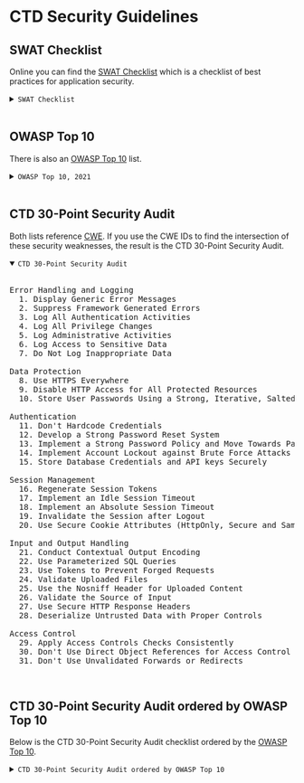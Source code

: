 # CTD Security Guidelines

## SWAT Checklist

Online you can find the [SWAT Checklist](https://www.sans.org/cloud-security/securing-web-application-technologies/) which is a checklist of best practices for application security. 

<details><summary><code>SWAT Checklist</code></summary>
<br>

<pre>
Error Handling and Logging
  1. Display Generic Error Messages
  2. No Unhandled Exceptions
  3. Suppress Framework Generated Errors
  4. Log All Authentication Activities
  5. Log All Privilege Changes
  6. Log Administrative Activities
  7. Log Access to Sensitive Data
  8. Do Not Log Inappropriate Data
  9. Store Logs Securely

Data Protection
  10. Use HTTPS Everywhere
  11. Disable HTTP Access for All Protected Resources
  12. Use the Strict-Transport-Security Header
  13. Store User Passwords Using a Strong, Iterative, Salted Hash
  14. Securely Exchange Encryption Keys
  15. Set Up Secure Key Management Processes
  16. Weak TLS Configuration on Servers
  17. Use Valid HTTPS Certificates from a Reputable CA
  18. Disable Data Caching Using Cache Control Headers and Autocomplete
  19. Limit the Use and Storage of Sensitive Data

Configuration and Operations
  20. Automate Application Deployment
  21. Establish a Rigorous Change Management Process
  22. Define Security Requirements
  23. Conduct a Design Review
  24. Perform Code Reviews
  25. Perform Security Testing
  26. Harden the Infrastructure
  27. Define an Incident Handling Plan
  28. Educate the Team on Security

Authentication
  29. Don't Hardcode Credentials
  30. Develop a Strong Password Reset System
  31. Implement a Strong Password Policy and Move Towards Passwordless Authentication
  32. Implement Account Lockout against Brute Force Attacks
  33. Don't Disclose Too Much Information in Error Messages
  34. Store Database Credentials and API keys Securely
  35. Applications and Middleware Should Run with Minimal Privileges

Session Management
  36. Ensure That Session Identifiers Are Sufficiently Random
  37. Regenerate Session Tokens
  38. Implement an Idle Session Timeout
  39. Implement an Absolute Session Timeout
  40. Destroy Sessions at Any Sign of Tampering
  41. Invalidate the Session after Logout
  42. Place a Logout Button on Every Page
  43. Use Secure Cookie Attributes (HttpOnly, Secure and SameSite Flags)
  44. Set the Cookie Domain and Path Correctly
  45. Set the Cookie Expiration Time

Input and Output Handling
  46. Conduct Contextual Output Encoding
  47. Prefer Allowlists over Blocklists
  48. Use Parameterized SQL Queries
  49. Use Tokens to Prevent Forged Requests
  50. Set the Encoding for Your Application
  51. Validate Uploaded Files
  52. Use the Nosniff Header for Uploaded Content
  53. Validate the Source of Input
  54. Use the X-Frame-Options Header
  55. Use Secure HTTP Response Headers
  56. Deserialize Untrusted Data with Proper Controls

Access Control
  57. Apply Access Controls Checks Consistently
  58. Apply the Principle of Least Privilege
  59. Don't Use Direct Object References for Access Control Checks
  60. Don't Use Unvalidated Forwards or Redirects
</pre></details>
<br>

## OWASP Top 10

There is also an [OWASP Top 10](https://owasp.org/www-project-top-ten/) list. 

<details><summary><code>OWASP Top 10, 2021</code></summary>

<br>
<pre>
1. Broken Access Control
2. Cryptographic Failures
3. Injection
4. Insecure Design
5. Security Misconfiguration
6. Vulnerable and Outdated Components
7. Identification and Authentication Failures
8. Software and Data Integrity Failures
9. Security Logging and Monitoring Failures
10. Server-Side Request Forgery
</pre></details>
<br>

## CTD 30-Point Security Audit

Both lists reference [CWE](https://cwe.mitre.org/index.html).
If you use the CWE IDs to find the intersection of these security weaknesses,
the result is the CTD 30-Point Security Audit. 

<details open><summary><code>CTD 30-Point Security Audit</code></summary>
<br>

<pre>
Error Handling and Logging
  1. Display Generic Error Messages
  2. Suppress Framework Generated Errors
  3. Log All Authentication Activities
  4. Log All Privilege Changes
  5. Log Administrative Activities
  6. Log Access to Sensitive Data
  7. Do Not Log Inappropriate Data

Data Protection
  8. Use HTTPS Everywhere
  9. Disable HTTP Access for All Protected Resources
  10. Store User Passwords Using a Strong, Iterative, Salted Hash

Authentication
  11. Don't Hardcode Credentials
  12. Develop a Strong Password Reset System
  13. Implement a Strong Password Policy and Move Towards Passwordless Authentication
  14. Implement Account Lockout against Brute Force Attacks
  15. Store Database Credentials and API keys Securely

Session Management
  16. Regenerate Session Tokens
  17. Implement an Idle Session Timeout
  18. Implement an Absolute Session Timeout
  19. Invalidate the Session after Logout
  20. Use Secure Cookie Attributes (HttpOnly, Secure and SameSite Flags)

Input and Output Handling
  21. Conduct Contextual Output Encoding
  22. Use Parameterized SQL Queries
  23. Use Tokens to Prevent Forged Requests
  24. Validate Uploaded Files
  25. Use the Nosniff Header for Uploaded Content
  26. Validate the Source of Input
  27. Use Secure HTTP Response Headers
  28. Deserialize Untrusted Data with Proper Controls

Access Control
  29. Apply Access Controls Checks Consistently
  30. Don't Use Direct Object References for Access Control Checks
  31. Don't Use Unvalidated Forwards or Redirects
</pre></details>
<br>

## CTD 30-Point Security Audit ordered by OWASP Top 10

Below is the CTD 30-Point Security Audit checklist ordered by the [OWASP Top 10](https://owasp.org/www-project-top-ten/).

<details><summary><code>CTD 30-Point Security Audit ordered by OWASP Top 10</code></summary>
<br>

<pre>
Broken Access Control
  1. Use Tokens to Prevent Forged Requests
  2. Validate Uploaded Files (also Insecure Design)
  3. Apply Access Controls Checks Consistently
  4. Don't Use Direct Object References for Access Control Checks
  5. Don't Use Unvalidated Forwards or Redirects

Cryptographic Failures
  6. Use HTTPS Everywhere (also Insecure Design)
  7. Disable HTTP Access for All Protected Resources

Injection
  8. Use Secure Cookie Attributes (HttpOnly, Secure and SameSite Flags) (also Security Misconfiguration)
  9. Conduct Contextual Output Encoding
  10. Use Parameterized SQL Queries
  11. Validate the Source of Input (also Identification and Authentication Failures)
  12. Use Secure HTTP Response Headers

Insecure Design
  13. Display Generic Error Messages
  14. Suppress Framework Generated Errors
  15. Store User Passwords Using a Strong, Iterative, Salted Hash
  16. Store Database Credentials and API keys Securely
  17. Use the Nosniff Header for Uploaded Content

Identification and Authentication Failures
  18. Don't Hardcode Credentials
  19. Develop a Strong Password Reset System
  20. Implement a Strong Password Policy and Move Towards Passwordless Authentication
  21. Implement Account Lockout against Brute Force Attacks
  22. Regenerate Session Tokens
  23. Implement an Idle Session Timeout
  24. Implement an Absolute Session Timeout
  25. Invalidate the Session after Logout

Software and Data Integrity Failures
  26. Deserialize Untrusted Data with Proper Controls

Security Logging and Monitoring Failures
  27. Log All Authentication Activities
  28. Log All Privilege Changes
  29. Log Administrative Activities
  30. Log Access to Sensitive Data
  31. Do Not Log Inappropriate Data
</pre></details>
